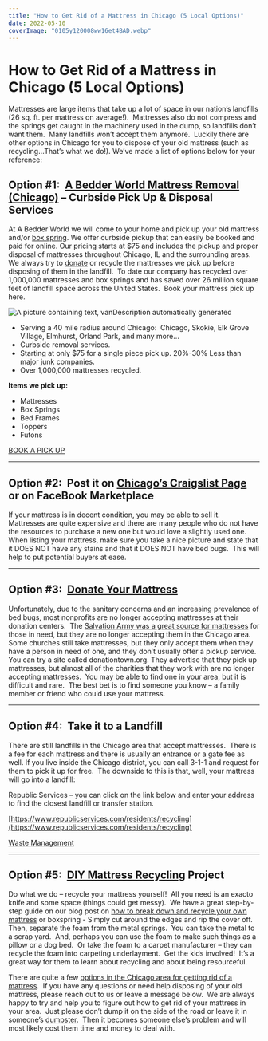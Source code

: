 ```yaml
---
title: "How to Get Rid of a Mattress in Chicago (5 Local Options)"
date: 2022-05-10
coverImage: "0105y120008ww16et4BAD.webp"
---
```


# How to Get Rid of a Mattress in Chicago (5 Local Options)

Mattresses are large items that take up a lot of space in our nation’s landfills (26 sq. ft. per mattress on average!).  Mattresses also do not compress and the springs get caught in the machinery used in the dump, so landfills don’t want them.  Many landfills won’t accept them anymore.  Luckily there are other options in Chicago for you to dispose of your old mattress (such as recycling…That’s what we do!). We’ve made a list of options below for your reference:

## **Option #1:  [A Bedder World Mattress Removal (Chicago)](https://www.abedderworld.com/mattress-disposal-chicago/) – Curbside Pick Up & Disposal Services**

At A Bedder World we will come to your home and pick up your old mattress and/or [box spring](https://www.abedderworld.com/how-to-get-rid-of-a-box-spring.html/). We offer curbside pickup that can easily be booked and paid for online. Our pricing starts at $75 and includes the pickup and proper disposal of mattresses throughout Chicago, IL and the surrounding areas. We always try to [donate](https://www.abedderworld.com/does-goodwill-take-mattresses-4-alternative-options.html/) or recycle the mattresses we pick up before disposing of them in the landfill.  To date our company has recycled over 1,000,000 mattresses and box springs and has saved over 26 million square feet of landfill space across the United States.  Book your mattress pick up here.

![A picture containing text, vanDescription automatically generated](images/SjUEUS31mt0BGAQizB2CSWnNoScR19Tdg0wZQJndpZ5VQzm74SYp8bm1n5kEuvpC_PBf9YPBxyH-o6m0SFIXoulPFPps7yD7AS0w6MasiZ4GYn15yEQsCsGPv6NRkFu9VIKjQJoSXXAEJNxOYw)

- Serving a 40 mile radius around Chicago:  Chicago, Skokie, Elk Grove Village, Elmhurst, Orland Park, and many more…
- Curbside removal services.
- Starting at only $75 for a single piece pick up. 20%-30% Less than major junk companies.
- Over 1,000,000 mattresses recycled.

**Items we pick up:**

- Mattresses
- Box Springs
- Bed Frames
- Toppers
- Futons

[BOOK A PICK UP](https://www.abedderworld.com/mattress-disposal-austin/)

* * *

## **Option #2:  Post it on [Chicago’s Craigslist Page](https://Chicago.craigslist.org) or on FaceBook Marketplace**

If your mattress is in decent condition, you may be able to sell it.  Mattresses are quite expensive and there are many people who do not have the resources to purchase a new one but would love a slightly used one.  When listing your mattress, make sure you take a nice picture and state that it DOES NOT have any stains and that it DOES NOT have bed bugs.  This will help to put potential buyers at ease. 

* * *

## **Option #3:  [Donate Your Mattress](https://donationtown.org)**

Unfortunately, due to the sanitary concerns and an increasing prevalence of bed bugs, most nonprofits are no longer accepting mattresses at their donation centers.  The [Salvation Army was a great source for mattresses](https://www.abedderworld.com/does-salvation-army-take-mattresses.html/) for those in need, but they are no longer accepting them in the Chicago area.  Some churches still take mattresses, but they only accept them when they have a person in need of one, and they don’t usually offer a pickup service.  You can try a site called donationtown.org. They advertise that they pick up mattresses, but almost all of the charities that they work with are no longer accepting mattresses.  You may be able to find one in your area, but it is difficult and rare.  The best bet is to find someone you know – a family member or friend who could use your mattress.

* * *

## **Option #4:  Take it to a Landfill**

There are still landfills in the Chicago area that accept mattresses.  There is a fee for each mattress and there is usually an entrance or a gate fee as well. If you live inside the Chicago district, you can call 3-1-1 and request for them to pick it up for free.  The downside to this is that, well, your mattress will go into a landfill:

Republic Services – you can click on the link below and enter your address to find the closest landfill or transfer station.

[https://www.republicservices.com/residents/recycling](https://www.republicservices.com/residents/recycling)

[Waste Management](https://www.wm.com/us/en/location/il/chicago/trash-pickup-chicago-il?utm_source=gmb&utm_medium=organic&utm_campaign=S08884)

* * *

## **Option #5:  [DIY Mattress Recycling](https://www.budgetdumpster.com/blog/how-to-break-down-mattress-and-box-spring/) Project**

Do what we do – recycle your mattress yourself!  All you need is an exacto knife and some space (things could get messy).  We have a great step-by-step guide on our blog post on [how to break down and recycle your own mattress](_wp_link_placeholder) or boxspring - Simply cut around the edges and rip the cover off.  Then, separate the foam from the metal springs.  You can take the metal to a scrap yard.  And, perhaps you can use the foam to make such things as a pillow or a dog bed.  Or take the foam to a carpet manufacturer – they can recycle the foam into carpeting underlayment.  Get the kids involved!  It’s a great way for them to learn about recycling and about being resourceful.  

There are quite a few [options in the Chicago area for getting rid of a mattress](https://www.chicago.gov/city/en/progs/env/waste_and_recycling.html).  If you have any questions or need help disposing of your old mattress, please reach out to us or leave a message below.  We are always happy to try and help you to figure out how to get rid of your mattress in your area.  Just please don’t dump it on the side of the road or leave it in someone’s [dumpster](https://www.abedderworld.com/get-rid-of-a-mattress-by-throwing-it-in-the-dumpster.html/).  Then it becomes someone else’s problem and will most likely cost them time and money to deal with.
